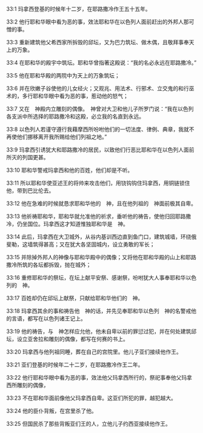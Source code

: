 <a id="1"></a>33:1  玛拿西登基的时候年十二岁，在耶路撒冷作王五十五年。  

<a id="2"></a>33:2  他行耶和华眼中看为恶的事，效法耶和华在以色列人面前赶出的外邦人那可憎的事。　  

<a id="3"></a>33:3  重新建筑他父希西家所拆毁的邱坛，又为巴力筑坛、做木偶，且敬拜事奉天上的万象。  

<a id="4"></a>33:4  在耶和华的殿宇中筑坛。耶和华曾指著这殿说：“我的名必永远在耶路撒冷。”  

<a id="5"></a>33:5  他在耶和华殿的两院中为天上的万象筑坛；  

<a id="6"></a>33:6  并在欣嫩子谷使他的儿女经火；又观兆、用法术、行邪术、立交鬼的和行巫术的，多行耶和华眼中看为恶的事，惹动他的怒气；  

<a id="7"></a>33:7  又在　神殿内立雕刻的偶像。　神曾对大卫和他儿子所罗门说：“我在以色列各支派中所选择的耶路撒冷和这殿，必立我的名直到永远。  

<a id="8"></a>33:8  以色列人若谨守遵行我藉摩西所吩咐他们的一切法度、律例、典章，我就不再使他们挪移离开我所赐给他们列祖之地。”  

<a id="9"></a>33:9  玛拿西引诱犹大和耶路撒冷的居民，以致他们行恶比耶和华在以色列人面前所灭的列国更甚。  

<a id="10"></a>33:10  耶和华警戒玛拿西和他的百姓，他们却是不听。  

<a id="11"></a>33:11  所以耶和华使亚述王的将帅来攻击他们，用铙钩钩住玛拿西，用铜链锁住他，带到巴比伦去。  

<a id="12"></a>33:12  他在急难的时候就恳求耶和华他的　神，且在他列祖的　神面前极其自卑。  

<a id="13"></a>33:13  他祈祷耶和华，耶和华就允准他的祈求，垂听他的祷告，使他归回耶路撒冷，仍坐国位。玛拿西这才知道惟独耶和华是　神。  

<a id="14"></a>33:14  此后，玛拿西在大卫城外，从谷内基训西边直到鱼门口，建筑城墙，环绕俄斐勒，这墙筑得甚高；又在犹大各坚固城内，设立勇敢的军长；  

<a id="15"></a>33:15  并除掉外邦人的神像与耶和华殿中的偶像；又将他在耶和华殿的山上和耶路撒冷所筑的各坛都拆毁，抛在城外；  

<a id="16"></a>33:16  重修耶和华的祭坛，在坛上献平安祭、感谢祭，吩咐犹大人事奉耶和华以色列的　神。  

<a id="17"></a>33:17  百姓却仍在邱坛上献祭，只献给耶和华他们的　神。  

<a id="18"></a>33:18  玛拿西其余的事和祷告他　神的话，并先见奉耶和华以色列　神的名警戒他的言语，都写在以色列诸王记上。  

<a id="19"></a>33:19  他的祷告，与　神怎样应允他，他未自卑以前的罪愆过犯，并在何处建筑邱坛，设立亚舍拉和雕刻的偶像，都写在何赛的书上。  

<a id="20"></a>33:20  玛拿西与他列祖同睡，葬在自己的宫院里。他儿子亚们接续他作王。  

<a id="21"></a>33:21  亚们登基的时候年二十二岁，在耶路撒冷作王二年。  

<a id="22"></a>33:22  他行耶和华眼中看为恶的事，效法他父玛拿西所行的，祭祀事奉他父玛拿西所雕刻的偶像，  

<a id="23"></a>33:23  不在耶和华面前像他父玛拿西自卑。这亚们所犯的罪，越犯越大。  

<a id="24"></a>33:24  他的臣仆背叛，在宫里杀了他。  

<a id="25"></a>33:25  但国民杀了那些背叛亚们王的人，立他儿子约西亚接续他作王。  
